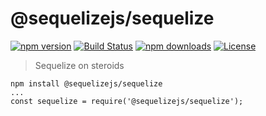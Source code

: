 # @sequelizejs/sequelize

[![npm version](https://img.shields.io/npm/v/@sequelizejs/sequelize.svg)](https://npmjs.com/@sequelizejs/sequelize)
[![Build Status](https://img.shields.io/travis/honzahommer/sequelizejs.svg?branch=master)](https://travis-ci.org/honzahommer/sequelizejs)
[![npm downloads](https://img.shields.io/npm/dm/@sequelizejs/sequelize.svg)](https://npmjs.com/@sequelizejs/sequelize)
[![License](https://img.shields.io/npm/l/@sequelizejs/sequelize.svg)](https://github.com/honzahommer/sequelizejs/blob/master/packages/sequelize/LICENSE)

> Sequelize on steroids

```
npm install @sequelizejs/sequelize
...
const sequelize = require('@sequelizejs/sequelize');
```
